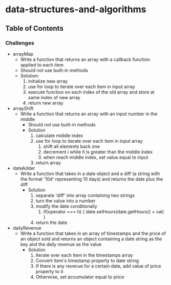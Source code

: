 # data-structures-and-algorithms

## Table of Contents

### Challenges
* arrayMap
  * Write a function that returns an array with a callback function applied to each item
  * Should not use built-in methods
  * Solution:
      1. initialize new array
      2. use for loop to iterate over each item in input array
      3. execute function on each index of the old array and store at same index of new array
      4. return new array 
* arrayShift
  * Write a function that returns an array with an input number in the middle
    * Should not use built-in methods
    * Solution
      1. calculate middle index
      2. use for loop to iterate over each item in input array
         1. shift all elements back one
         2. decrement i while it is greater than the middle index
         3. when reach middle index, set value equal to input
      3. return array
* dateAdder
  * Write a function that takes in a date object and a diff (a string with the format '10d' representing 10 days) and returns the date plus the diff
    * Solution
      1. separate 'diff' into array containing two strings
      2. turn the value into a number
      3. modify the date conditionally
         1. if(operator === h) {
               date.setHours(date.getHours() + val)
            }
      4. return the date
* dailyRevenue
  * Write a function that takes in an array of timestamps and the price of an object sold and returns an object containing a date string as the key and the daily revenue as the value
    * Solution
      1. Iterate over each item in the timestamps array
      2. Convert item's timestamp property to date string
      3. If there is any revenue for a certain date, add value of price property to it
      4. Otherwise, set accumulator equal to price

   


